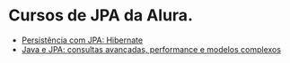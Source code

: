 # Cursos de JPA da Alura.

- [Persistência com JPA: Hibernate](https://cursos.alura.com.br/course/persistencia-jpa-introducao-hibernate)
- [Java e JPA: consultas avançadas, performance e modelos complexos](https://cursos.alura.com.br/course/java-jpa-consultas-avancadas-performance-modelos-complexos)